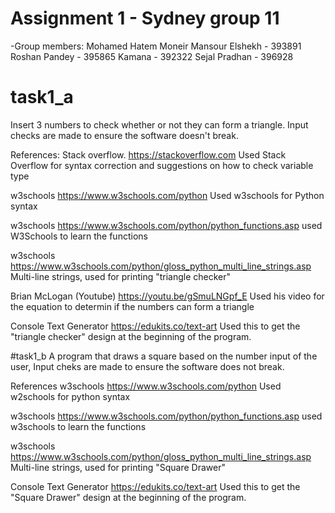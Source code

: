 # Assignment 1 - Sydney group 11

-Group members:
Mohamed Hatem Moneir Mansour Elshekh - 393891
Roshan Pandey - 395865
Kamana  - 392322
Sejal Pradhan - 396928


# task1_a 

Insert 3 numbers to check whether or not they can form a triangle. Input checks are made to ensure the software doesn't break.

References:
Stack overflow.
https://stackoverflow.com 
Used Stack Overflow for syntax correction and suggestions on how to check variable type

w3schools
https://www.w3schools.com/python
Used w3schools for Python syntax

w3schools
https://www.w3schools.com/python/python_functions.asp
used W3Schools to learn the functions

w3schools
https://www.w3schools.com/python/gloss_python_multi_line_strings.asp
Multi-line strings, used for printing "triangle checker"

Brian McLogan (Youtube)
https://youtu.be/gSmuLNGpf_E
Used his video for the equation to determin if the numbers can form a triangle

Console Text Generator
https://edukits.co/text-art
Used this to get the "triangle checker" design at the beginning of the program.



#task1_b
A program that draws a square based on the number input of the user, Input cheks are made to ensure the software does not break.

References
w3schools
https://www.w3schools.com/python
Used w2schools for python syntax

w3schools
https://www.w3schools.com/python/python_functions.asp
used w3schools to learn the functions

w3schools
https://www.w3schools.com/python/gloss_python_multi_line_strings.asp
Multi-line strings, used for printing "Square Drawer"

Console Text Generator
https://edukits.co/text-art
Used this to get the "Square Drawer" design at the beginning of the program.
